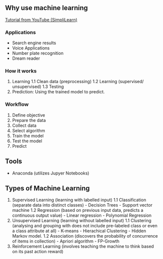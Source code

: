 ## Why use machine learning

[Tutorial from YouTube (SimpliLearn)](https://www.youtube.com/watch?v=Q59X518JZHE&ab_channel=Simplilearn)

### Applications
- Search engine results
- Voice Applications
- Number plate recognition
- Dream reader


### How it works
1. Learning 
    1.1 Clean data (preprocessing)
    1.2 Learning (supervised/ unsupervised)
    1.3 Testing
2. Prediction: Using the trained model to predict.

### Workflow
1. Define objective
2. Prepare the data
3. Collect data
4. Select algorithm
5. Train the model
6. Test the model
7. Predict

## Tools

- Anaconda (utilizes Jupyer Notebooks)

## Types of Machine Learning

1. Supervised Learning (learning with labelled input)
    1.1 Classification (separate data into distinct classes)
        - Decision Trees
        - Support vector machine
    1.2 Regression (based on previous input data, predicts a continuous output value)
        - Linear regression
        - Polynomial Regression
2. Unsupervised Learning (learning without labelled input)
    1.1 Clustering (analysing and grouping with does not include pre-labeled class or even a class
    attribute at all)
        - K-means
        - Hierachical Clustering
        - Hidden Markov model.
    1.2 Association (discovers the probability of concurrence of items in collection)
        - Apriori algorithm
        - FP-Growth
3. Reinforcement Learning (involves teaching the machine to think based on its past action reward) 
